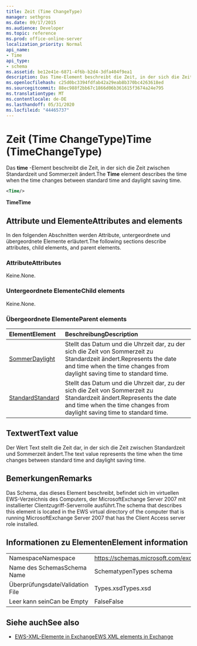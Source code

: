 ```yaml
---
title: Zeit (Time ChangeType)
manager: sethgros
ms.date: 09/17/2015
ms.audience: Developer
ms.topic: reference
ms.prod: office-online-server
localization_priority: Normal
api_name:
- Time
api_type:
- schema
ms.assetid: be12e41e-6871-4f6b-b2d4-3dfa404f9ea1
description: Das Time-Element beschreibt die Zeit, in der sich die Zeit zwischen Standardzeit und Sommerzeit ändert.
ms.openlocfilehash: c25d0bc3394fdfab42a29eab8b370bc4263618ed
ms.sourcegitcommit: 88ec988f2bb67c1866d06b361615f3674a24e795
ms.translationtype: MT
ms.contentlocale: de-DE
ms.lasthandoff: 05/31/2020
ms.locfileid: "44465737"
---
```

# <a name="time-timechangetype"></a><span data-ttu-id="66438-103">Zeit (Time ChangeType)</span><span class="sxs-lookup"><span data-stu-id="66438-103">Time (TimeChangeType)</span></span>

<span data-ttu-id="66438-104">Das **time** -Element beschreibt die Zeit, in der sich die Zeit zwischen Standardzeit und Sommerzeit ändert.</span><span class="sxs-lookup"><span data-stu-id="66438-104">The **Time** element describes the time when the time changes between standard time and daylight saving time.</span></span> 
  
```xml
<Time/>
```

 <span data-ttu-id="66438-105">**Time**</span><span class="sxs-lookup"><span data-stu-id="66438-105">**Time**</span></span>
## <a name="attributes-and-elements"></a><span data-ttu-id="66438-106">Attribute und Elemente</span><span class="sxs-lookup"><span data-stu-id="66438-106">Attributes and elements</span></span>

<span data-ttu-id="66438-107">In den folgenden Abschnitten werden Attribute, untergeordnete und übergeordnete Elemente erläutert.</span><span class="sxs-lookup"><span data-stu-id="66438-107">The following sections describe attributes, child elements, and parent elements.</span></span>
  
### <a name="attributes"></a><span data-ttu-id="66438-108">Attribute</span><span class="sxs-lookup"><span data-stu-id="66438-108">Attributes</span></span>

<span data-ttu-id="66438-109">Keine.</span><span class="sxs-lookup"><span data-stu-id="66438-109">None.</span></span>
  
### <a name="child-elements"></a><span data-ttu-id="66438-110">Untergeordnete Elemente</span><span class="sxs-lookup"><span data-stu-id="66438-110">Child elements</span></span>

<span data-ttu-id="66438-111">Keine.</span><span class="sxs-lookup"><span data-stu-id="66438-111">None.</span></span>
  
### <a name="parent-elements"></a><span data-ttu-id="66438-112">Übergeordnete Elemente</span><span class="sxs-lookup"><span data-stu-id="66438-112">Parent elements</span></span>

|<span data-ttu-id="66438-113">**Element**</span><span class="sxs-lookup"><span data-stu-id="66438-113">**Element**</span></span>|<span data-ttu-id="66438-114">**Beschreibung**</span><span class="sxs-lookup"><span data-stu-id="66438-114">**Description**</span></span>|
|:-----|:-----|
|[<span data-ttu-id="66438-115">Sommer</span><span class="sxs-lookup"><span data-stu-id="66438-115">Daylight</span></span>](daylight.md) <br/> |<span data-ttu-id="66438-116">Stellt das Datum und die Uhrzeit dar, zu der sich die Zeit von Sommerzeit zu Standardzeit ändert.</span><span class="sxs-lookup"><span data-stu-id="66438-116">Represents the date and time when the time changes from daylight saving time to standard time.</span></span>  <br/> |
|[<span data-ttu-id="66438-117">Standard</span><span class="sxs-lookup"><span data-stu-id="66438-117">Standard</span></span>](standard.md) <br/> |<span data-ttu-id="66438-118">Stellt das Datum und die Uhrzeit dar, zu der sich die Zeit von Sommerzeit zu Standardzeit ändert.</span><span class="sxs-lookup"><span data-stu-id="66438-118">Represents the date and time when the time changes from daylight saving time to standard time.</span></span>  <br/> |
   
## <a name="text-value"></a><span data-ttu-id="66438-119">Textwert</span><span class="sxs-lookup"><span data-stu-id="66438-119">Text value</span></span>

<span data-ttu-id="66438-120">Der Wert Text stellt die Zeit dar, in der sich die Zeit zwischen Standardzeit und Sommerzeit ändert.</span><span class="sxs-lookup"><span data-stu-id="66438-120">The text value represents the time when the time changes between standard time and daylight saving time.</span></span>
  
## <a name="remarks"></a><span data-ttu-id="66438-121">Bemerkungen</span><span class="sxs-lookup"><span data-stu-id="66438-121">Remarks</span></span>

<span data-ttu-id="66438-122">Das Schema, das dieses Element beschreibt, befindet sich im virtuellen EWS-Verzeichnis des Computers, der MicrosoftExchange Server 2007 mit installierter Clientzugriff-Serverrolle ausführt.</span><span class="sxs-lookup"><span data-stu-id="66438-122">The schema that describes this element is located in the EWS virtual directory of the computer that is running MicrosoftExchange Server 2007 that has the Client Access server role installed.</span></span>
  
## <a name="element-information"></a><span data-ttu-id="66438-123">Informationen zu Elementen</span><span class="sxs-lookup"><span data-stu-id="66438-123">Element information</span></span>

|||
|:-----|:-----|
|<span data-ttu-id="66438-124">Namespace</span><span class="sxs-lookup"><span data-stu-id="66438-124">Namespace</span></span>  <br/> |https://schemas.microsoft.com/exchange/services/2006/types  <br/> |
|<span data-ttu-id="66438-125">Name des Schemas</span><span class="sxs-lookup"><span data-stu-id="66438-125">Schema Name</span></span>  <br/> |<span data-ttu-id="66438-126">Schematypen</span><span class="sxs-lookup"><span data-stu-id="66438-126">Types schema</span></span>  <br/> |
|<span data-ttu-id="66438-127">Überprüfungsdatei</span><span class="sxs-lookup"><span data-stu-id="66438-127">Validation File</span></span>  <br/> |<span data-ttu-id="66438-128">Types.xsd</span><span class="sxs-lookup"><span data-stu-id="66438-128">Types.xsd</span></span>  <br/> |
|<span data-ttu-id="66438-129">Leer kann sein</span><span class="sxs-lookup"><span data-stu-id="66438-129">Can be Empty</span></span>  <br/> |<span data-ttu-id="66438-130">False</span><span class="sxs-lookup"><span data-stu-id="66438-130">False</span></span>  <br/> |
   
## <a name="see-also"></a><span data-ttu-id="66438-131">Siehe auch</span><span class="sxs-lookup"><span data-stu-id="66438-131">See also</span></span>



- [<span data-ttu-id="66438-132">EWS-XML-Elemente in Exchange</span><span class="sxs-lookup"><span data-stu-id="66438-132">EWS XML elements in Exchange</span></span>](ews-xml-elements-in-exchange.md)

